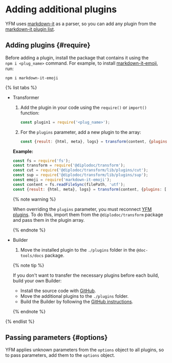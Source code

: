 # Adding additional plugins

YFM uses [markdown-it](https://www.npmjs.com/package/markdown-it) as a parser, so you can add any plugin from the [markdown-it plugin list](https://www.npmjs.com/search?q=keywords:markdown-it-plugin).

## Adding plugins {#require}

Before adding a plugin, install the package that contains it using the `npm i <plug_name>` command. For example, to install [markdown-it-emoji](https://www.npmjs.com/package/markdown-it-emoji), run:

```shell
npm i markdown-it-emoji
```

{% list tabs %}

- Transformer

   1. Add the plugin in your code using the `require()` or `import()` function:

      ```javascript
      const plugin1 = require('<plug_name>');
      ```

   1. For the `plugins` parameter, add a new plugin to the array:

      ```javascript
      const {result: {html, meta}, logs} = transform(content, {plugins: [<plug_name>]});
      ```

   **Example:**

   ```javascript
   const fs = require('fs');
   const transform = require('@diplodoc/transform');
   const cut = require('@diplodoc/transform/lib/plugins/cut');
   const sup = require('@diplodoc/transform/lib/plugins/sup');
   const emoji = require('markdown-it-emoji');
   const content = fs.readFileSync(filePath, 'utf');
   const {result: {html, meta}, logs} = transform(content, {plugins: [cut, sup, emoji]});
   ```

   {% note warning %}

   When overriding the `plugins` parameter, you must reconnect [YFM plugins](index.md). To do this, import them from the `@diplodoc/transform` package and pass them in the plugin array.

   {% endnote %}

- Builder
   1. Move the installed plugin to the `./plugins` folder in the `@doc-tools/docs` package.

   {% note tip %}

   If you don't want to transfer the necessary plugins before each build, build your own Builder:
   * Install the source code with [GitHub](https://github.com/yandex-cloud/yfm-docs).
   * Move the additional plugins to the `./plugins` folder.
   * Build the Builder by following the [GitHub instructions](https://github.com/yandex-cloud/yfm-docs#installation-1).

   {% endnote %}

{% endlist %}

## Passing parameters {#options}

YFM applies unknown parameters from the `options` object to all plugins, so to pass parameters, add them to the `options` object.


